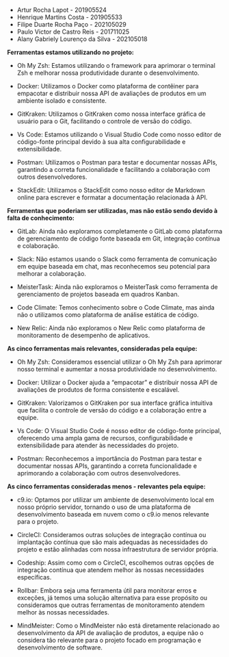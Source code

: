 - Artur Rocha Lapot - 201905524
- Henrique Martins Costa - 201905533
- Filipe Duarte Rocha Paço - 202105029
- Paulo Victor de Castro Reis - 201711025
- Alany Gabriely Lourenço da Silva - 202105018

**Ferramentas estamos utilizando no projeto:**

- Oh My Zsh: Estamos utilizando o framework para aprimorar o terminal Zsh e melhorar nossa produtividade durante o desenvolvimento.

- Docker: Utilizamos o Docker como plataforma de contêiner para empacotar e distribuir nossa API de avaliações de produtos em um ambiente isolado e consistente.

- GitKraken: Utilizamos o GitKraken como nossa interface gráfica de usuário para o Git, facilitando o controle de versão do código.

- Vs Code: Estamos utilizando o Visual Studio Code como nosso editor de código-fonte principal devido à sua alta configurabilidade e extensibilidade.

- Postman: Utilizamos o Postman para testar e documentar nossas APIs, garantindo a correta funcionalidade e facilitando a colaboração com outros desenvolvedores.

- StackEdit: Utilizamos o StackEdit como nosso editor de Markdown online para escrever e formatar a documentação relacionada à API.

**Ferramentas que poderiam ser utilizadas, mas não estão sendo devido à falta de conhecimento:**

- GitLab: Ainda não exploramos completamente o GitLab como plataforma de gerenciamento de código fonte baseada em Git, integração contínua e colaboração.

- Slack: Não estamos usando o Slack como ferramenta de comunicação em equipe baseada em chat, mas reconhecemos seu potencial para melhorar a colaboração.

- MeisterTask: Ainda não exploramos o MeisterTask como ferramenta de gerenciamento de projetos baseada em quadros Kanban.

- Code Climate: Temos conhecimento sobre o Code Climate, mas ainda não o utilizamos como plataforma de análise estática de código.

- New Relic: Ainda não exploramos o New Relic como plataforma de monitoramento de desempenho de aplicativos.

**As cinco ferramentas mais relevantes, consideradas pela equipe:**

- Oh My Zsh: Consideramos essencial utilizar o Oh My Zsh para aprimorar nosso terminal e aumentar a nossa produtividade no desenvolvimento.

- Docker: Utilizar o Docker ajuda a “empacotar” e distribuir nossa API de avaliações de produtos de forma consistente e escalável.

- GitKraken: Valorizamos o GitKraken por sua interface gráfica intuitiva que facilita o controle de versão do código e a colaboração entre a equipe.

- Vs Code: O Visual Studio Code é nosso editor de código-fonte principal, oferecendo uma ampla gama de recursos, configurabilidade e extensibilidade para atender às necessidades do projeto.

- Postman: Reconhecemos a importância do Postman para testar e documentar nossas APIs, garantindo a correta funcionalidade e aprimorando a colaboração com outros desenvolvedores.

**As cinco ferramentas consideradas menos - relevantes pela equipe:**

- c9.io: Optamos por utilizar um ambiente de desenvolvimento local em nosso próprio servidor, tornando o uso de uma plataforma de desenvolvimento baseada em nuvem como o c9.io menos relevante para o projeto.

- CircleCI: Consideramos outras soluções de integração contínua ou implantação contínua que são mais adequadas às necessidades do projeto e estão alinhadas com nossa infraestrutura de servidor própria.

- Codeship: Assim como com o CircleCI, escolhemos outras opções de integração contínua que atendem melhor às nossas necessidades específicas.

- Rollbar: Embora seja uma ferramenta útil para monitorar erros e exceções, já temos uma solução alternativa para esse propósito ou consideramos que outras ferramentas de monitoramento atendem melhor às nossas necessidades.

- MindMeister: Como o MindMeister não está diretamente relacionado ao desenvolvimento da API de avaliação de produtos, a equipe não o considera tão relevante para o projeto focado em programação e desenvolvimento de software.
